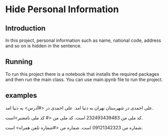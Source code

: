 # Hide Personal Information

## Introduction
In this project, personal information such as name, national code, address and so on is hidden in the sentence.

## Running
To run this project there is a notebook that installs the required packages and then run the main class. You can use main.ipynb file to run the project.

## examples
علی احمدی در شهرستان تهران به دنیا امد.
علی احمدی در <#آدرس> به دنیا امد.

کد ملی من 232493439483 است.
کد ملی من <# کد ملی نامعتبر>است.

شماره من 09121342323 است.
شماره من <#شماره تلفن همراه> است.
